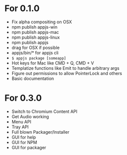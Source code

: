 # For 0.1.0

* Fix alpha compositing on OSX
* npm publish appjs-win
* npm publish appjs-mac
* npm publish appjs-linux
* npm publish appjs
* drag for OSX if possible
* appjs/bin/* for appjs cli
* `$ appjs package [someapp]`
* Hot keys for Mac like CMD + Q, CMD + V
* Templatize functions like Emit to handle arbitrary args
* Figure out permissions to allow PointerLock and others
* Basic documentation

# For 0.3.0

* Switch to Chromium Content API
* Get Audio working
* Menu API
* Tray API
* Full blown Packager/Installer
* GUI for help
* GUI for NPM
* GUI for packager
